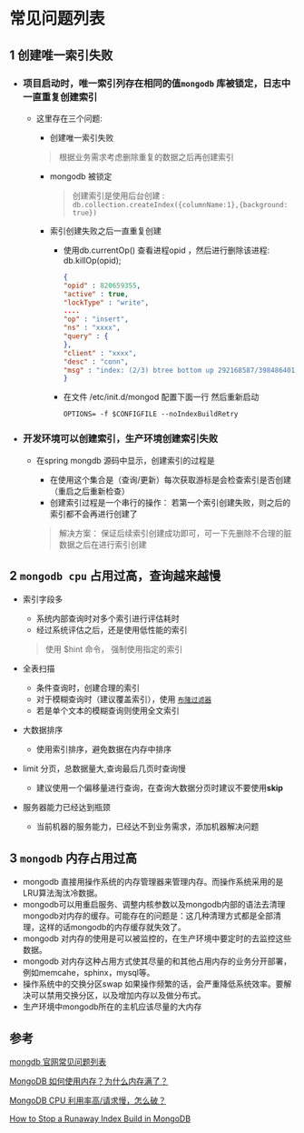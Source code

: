 # 常见问题列表



## 1 创建唯一索引失败

 * ###   项目启动时，唯一索引列存在相同的值`mongodb` 库被锁定，日志中一直重复创建索引	

    * 这里存在三个问题: 

       *  创建唯一索引失败

         > 根据业务需求考虑删除重复的数据之后再创建索引

       * mongodb 被锁定

         > 创建索引是使用后台创建 : `db.collection.createIndex({columnName:1},{background: true})`

       * 索引创建失败之后一直重复创建

          * 使用db.currentOp() 查看进程opid ，然后进行删除该进程:  db.killOp(opid);

            ```json
            {
            "opid" : 820659355,
            "active" : true,
            "lockType" : "write",
            ....
            "op" : "insert",
            "ns" : "xxxx",
            "query" : {
            },
            "client" : "xxxx",
            "desc" : "conn",
            "msg" : "index: (2/3) btree bottom up 292168587/398486401 64%"
            }
            ```

          * 在文件  /etc/init.d/mongod 配置下面一行 然后重新启动

            ```properties
            OPTIONS= -f $CONFIGFILE --noIndexBuildRetry 
            ```

* ###    开发环境可以创建索引，生产环境创建索引失败

  * 在spring mongdb 源码中显示，创建索引的过程是

    * 在使用这个集合是（查询/更新）每次获取游标是会检查索引是否创建（重启之后重新检查）
    * 创建索引过程是一个串行的操作： 若第一个索引创建失败，则之后的索引都不会再进行创建了

    > 解决方案： 保证后续索引创建成功即可，可一下先删除不合理的脏数据之后在进行索引创建



## 2 `mongodb cpu` 占用过高，查询越来越慢

 * 索引字段多

    *  系统内部查询时对多个索引进行评估耗时
    *  经过系统评估之后，还是使用低性能的索引

   > 使用 $hint 命令， 强制使用指定的索引

 * 全表扫描

    *  条件查询时，创建合理的索引
    *  对于模糊查询时（建议覆盖索引），使用 [`布隆过滤器`](https://baike.baidu.com/item/%E5%B8%83%E9%9A%86%E8%BF%87%E6%BB%A4%E5%99%A8/5384697?fr=aladdin)
    *  若是单个文本的模糊查询则使用全文索引

 * 大数据排序

    *  使用索引排序，避免数据在内存中排序

 * limit 分页，总数据量大,查询最后几页时查询慢

    *  建议使用一个偏移量进行查询，在查询大数据分页时建议不要使用**skip**

 * 服务器能力已经达到瓶颈

    *  当前机器的服务能力，已经达不到业务需求，添加机器解决问题

## 3 `mongodb` 内存占用过高

* mongodb 直接用操作系统的内存管理器来管理内存。而操作系统采用的是LRU算法淘汰冷数据。 
* mongodb可以用重启服务、调整内核参数以及mongodb内部的语法去清理mongodb对内存的缓存。可能存在的问题是：这几种清理方式都是全部清理，这样的话mongodb的内存缓存就失效了。 
* mongodb 对内存的使用是可以被监控的，在生产环境中要定时的去监控这些数据。 
* mongodb 对内存这种占用方式使其尽量的和其他占用内存的业务分开部署，例如memcahe，sphinx，mysql等。 
* 操作系统中的交换分区swap 如果操作频繁的话，会严重降低系统效率。要解决可以禁用交换分区，以及增加内存以及做分布式。 
* 生产环境中mongodb所在的主机应该尽量的大内存





## 参考

[mongdb 官网常见问题列表](https://docs.mongodb.com/manual/faq/diagnostics)

[MongoDB 如何使用内存？为什么内存满了？](http://www.mongoing.com/archives/8781)

[MongoDB CPU 利用率高/请求慢，怎么破？](http://www.mongoing.com/archives/3998)

[How to Stop a Runaway Index Build in MongoDB](<https://scalegrid.io/blog/how-to-stop-a-runaway-index-build-in-mongodb/>)